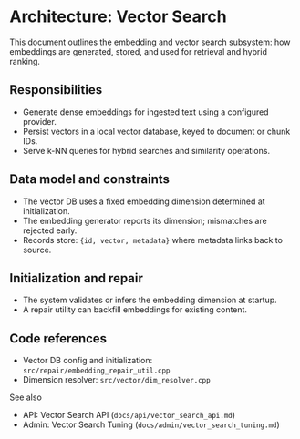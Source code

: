# Architecture: Vector Search

This document outlines the embedding and vector search subsystem: how embeddings are generated, stored, and used for retrieval and hybrid ranking.

## Responsibilities

- Generate dense embeddings for ingested text using a configured provider.
- Persist vectors in a local vector database, keyed to document or chunk IDs.
- Serve k-NN queries for hybrid searches and similarity operations.

## Data model and constraints

- The vector DB uses a fixed embedding dimension determined at initialization.
- The embedding generator reports its dimension; mismatches are rejected early.
- Records store: `{id, vector, metadata}` where metadata links back to source.

## Initialization and repair

- The system validates or infers the embedding dimension at startup.
- A repair utility can backfill embeddings for existing content.

## Code references

- Vector DB config and initialization: `src/repair/embedding_repair_util.cpp`
- Dimension resolver: `src/vector/dim_resolver.cpp`

See also
- API: Vector Search API (`docs/api/vector_search_api.md`)
- Admin: Vector Search Tuning (`docs/admin/vector_search_tuning.md`)

